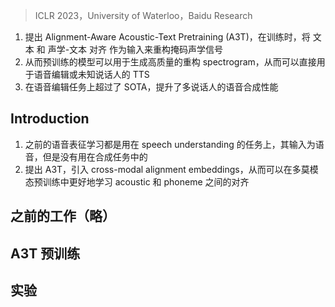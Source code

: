 > ICLR 2023，University of Waterloo，Baidu Research

1. 提出 Alignment-Aware Acoustic-Text Pretraining (A3T)，在训练时，将 文本 和 声学-文本 对齐 作为输入来重构掩码声学信号
2. 从而预训练的模型可以用于生成高质量的重构 spectrogram，从而可以直接用于语音编辑或未知说话人的 TTS
3. 在语音编辑任务上超过了 SOTA，提升了多说话人的语音合成性能

## Introduction

1. 之前的语音表征学习都是用在 speech understanding 的任务上，其输入为语音，但是没有用在合成任务中的
2. 提出 A3T，引入 cross-modal alignment embeddings，从而可以在多莫模态预训练中更好地学习 acoustic 和 phoneme 之间的对齐

## 之前的工作（略）

## A3T 预训练



## 实验